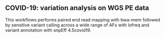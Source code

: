 COVID-19: variation analysis on WGS PE data
-------------------------------------------

This workflows performs paired end read mapping with bwa-mem followed by
sensitive variant calling across a wide range of AFs with lofreq and variant
annotation with snpEff 4.5covid19.

